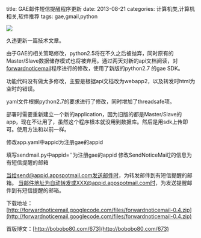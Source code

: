 title: GAE邮件短信提醒程序更新
date: 2013-08-21
categories: 计算机类,计算机相关,软件推荐
tags: gae,gmail,python

![](images/python.jpg)

久违更新一篇技术文章。

由于GAE的相关策略修改，python2.5将在不久之后被抛弃，同时原有的Master/Slave数据储存模式也将被弃用。通过两天对新的api文档阅读，对[forwardnoticemail](http://code.google.com/p/forwardnoticemail/)程序进行的修改，使用了新版的python2.7 的gae SDK。

<!--more-->

功能代码没有做太多修改，主要是根据api文档改为webapp2，以及转发时html为空时的错误。

yaml文件根据python2.7的要求进行了修改，同时增加了threadsafe项。

部署时需要重新建立一个新的application，因为旧版的都是Master/Slave的app，现在不让用了，虽然这个程序根本就没用到数据库。然后是用sdk上传即可。使用方法和以前一样。

修改app.yaml中appid为注册gae的appid

填写sendmail.py中appid=''为注册gae的appid 修改SendNoticeMail[?](http://code.google.com/p/forwardnoticemail/w/edit/SendNoticeMail)的信息为有短信提醒的邮箱

当给send@appid.appspotmail.com发送邮件时，为转发邮件到有短信提醒的邮箱。 当邮件地址为自动转发或XXX@appid.appspotmail.com时，为发送提醒邮件到有短信提醒的邮箱。

下载地址：[http://forwardnoticemail.googlecode.com/files/forwardnoticemail-0.4.zip](http://forwardnoticemail.googlecode.com/files/forwardnoticemail-0.4.zip)

首版博文：[http://bobobo80.com/673](http://bobobo80.com/673)
